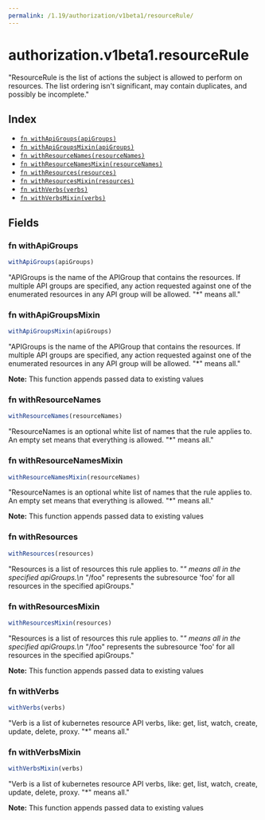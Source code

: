 ```yaml
---
permalink: /1.19/authorization/v1beta1/resourceRule/
---
```


# authorization.v1beta1.resourceRule

"ResourceRule is the list of actions the subject is allowed to perform on resources. The list ordering isn't significant, may contain duplicates, and possibly be incomplete."

## Index

* [`fn withApiGroups(apiGroups)`](#fn-withapigroups)
* [`fn withApiGroupsMixin(apiGroups)`](#fn-withapigroupsmixin)
* [`fn withResourceNames(resourceNames)`](#fn-withresourcenames)
* [`fn withResourceNamesMixin(resourceNames)`](#fn-withresourcenamesmixin)
* [`fn withResources(resources)`](#fn-withresources)
* [`fn withResourcesMixin(resources)`](#fn-withresourcesmixin)
* [`fn withVerbs(verbs)`](#fn-withverbs)
* [`fn withVerbsMixin(verbs)`](#fn-withverbsmixin)

## Fields

### fn withApiGroups

```ts
withApiGroups(apiGroups)
```

"APIGroups is the name of the APIGroup that contains the resources.  If multiple API groups are specified, any action requested against one of the enumerated resources in any API group will be allowed.  \"*\" means all."

### fn withApiGroupsMixin

```ts
withApiGroupsMixin(apiGroups)
```

"APIGroups is the name of the APIGroup that contains the resources.  If multiple API groups are specified, any action requested against one of the enumerated resources in any API group will be allowed.  \"*\" means all."

**Note:** This function appends passed data to existing values

### fn withResourceNames

```ts
withResourceNames(resourceNames)
```

"ResourceNames is an optional white list of names that the rule applies to.  An empty set means that everything is allowed.  \"*\" means all."

### fn withResourceNamesMixin

```ts
withResourceNamesMixin(resourceNames)
```

"ResourceNames is an optional white list of names that the rule applies to.  An empty set means that everything is allowed.  \"*\" means all."

**Note:** This function appends passed data to existing values

### fn withResources

```ts
withResources(resources)
```

"Resources is a list of resources this rule applies to.  \"*\" means all in the specified apiGroups.\n \"*/foo\" represents the subresource 'foo' for all resources in the specified apiGroups."

### fn withResourcesMixin

```ts
withResourcesMixin(resources)
```

"Resources is a list of resources this rule applies to.  \"*\" means all in the specified apiGroups.\n \"*/foo\" represents the subresource 'foo' for all resources in the specified apiGroups."

**Note:** This function appends passed data to existing values

### fn withVerbs

```ts
withVerbs(verbs)
```

"Verb is a list of kubernetes resource API verbs, like: get, list, watch, create, update, delete, proxy.  \"*\" means all."

### fn withVerbsMixin

```ts
withVerbsMixin(verbs)
```

"Verb is a list of kubernetes resource API verbs, like: get, list, watch, create, update, delete, proxy.  \"*\" means all."

**Note:** This function appends passed data to existing values